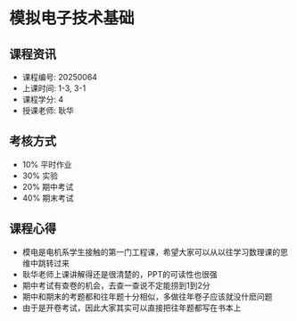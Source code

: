 # 模拟电子技术基础

## 课程资讯
- 课程编号: 20250064
- 上课时间: 1-3, 3-1
- 课程学分: 4
- 授课老师: 耿华
  
## 考核方式
- 10% 平时作业
- 30% 实验
- 20% 期中考试
- 40% 期末考试

## 课程心得
- 模电是电机系学生接触的第一门工程课，希望大家可以从以往学习数理课的思维中跳转过来
- 耿华老师上课讲解得还是很清楚的，PPT的可读性也很强
- 期中考试有查卷的机会，去查一查说不定能捞到1到2分
- 期中和期末的考题都和往年题十分相似，多做往年卷子应该就没什麽问题
- 由于是开卷考试，因此大家其实可以直接把往年题都写在书本上
